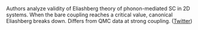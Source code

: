 
Authors analyze validity of Eliashberg theory of phonon-mediated SC in 2D systems. When the bare coupling reaches a critical value, canonical Eliashberg breaks down. Differs from QMC data at strong coupling. ([Twitter](https://twitter.com/JoshuahHeath/status/1247229151427297280))
